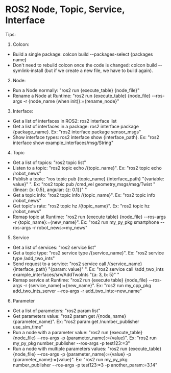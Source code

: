 # ROS2 Node, Topic, Service, Interface
Tips:

1. Colcon:
  - Build a single package: colcon build --packages-select {packages name}
  - Don't need to rebuild colcon once the code is changed: colcon build --symlink-install (but if we create a new file, we have to build again).
    
2. Node:
  -  Run a Node normally: "ros2 run {execute_table} {node_file}"
  -  Rename a Node at Runtime: "ros2 run {execute_table} {node_file} --ros-args -r {node_name (when init)}:={rename_node}"
    
3. Interface:
  -  Get a list of interfaces in ROS2: ros2 interface list
  -  Get a list of interfaces in a package: ros2 interface package {package_name}. Ex: "ros2 interface package sensor_msgs"  
  -  Show interface types: ros2 interface show {interface_path}. Ex: "ros2 interface show example_interfaces/msg/String"
    
4. Topic
  - Get a list of topics: "ros2 topic list"
  - Listen to a topic: "ros2 topic echo /{topic_name}". Ex: "ros2 topic echo /robot_news"
  - Publish a topic: "ros topic pub {topic_name} {interface_path} "{variable: value}" ". Ex:  "ros2 topic pub /cmd_vel geometry_msgs/msg/Twist "{linear: {x: 0.5}, angular: {z: 0.1}}" "
  - Get a topic info: "ros2 topic info /{topic_name}". Ex: "ros2 topic info /robot_news"
  - Get topic's rate: "ros2 topic hz /{topic_name}". Ex: "ros2 topic hz /robot_news"
  - Remap topic at Runtime: "ros2 run {execute table} {node_file} --ros-args -r {topic_name}:={new_name}". Ex: "ros2 run my_py_pkg smartphone --ros-args -r robot_news:=my_news"

5. Service
  - Get a list of services: "ros2 service list"
  - Get a topic type: "ros2 service type /{service_name}". Ex: "ros2 service type /add_two_ints"
  - Send request to a service: "ros2 service call /{service_name} {interface_path} "{param: value}" ". Ex: "ros2 service call /add_two_ints example_interfaces/srv/AddTwoInts "{a: 3, b: 5}" "
  - Remap service at Runtime: "ros2 run {execute table} {node_file} --ros-args -r {service_name}:={new_name}". Ex: "ros2 run my_cpp_pkg add_two_ints_server --ros-args -r add_two_ints:=new_name"
    
6. Parameter
  - Get a list of parameters: "ros2 param list"
  - Get parameters value: "ros2 param get /{node_name} {parameter_name}". Ex: "ros2 param get /number_publisher use_sim_time"
  - Run a node with a parameter value: "ros2 run {execute_table} {node_file} --ros-args -p {parameter_name}:={value}". Ex: "ros2 run my_py_pkg number_publisher --ros-args -p test123:=3"
  - Run a node with multiple parameters values: "ros2 run {execute_table} {node_file} --ros-args -p {parameter_name}:={value} -p {parameter_name}:={value}". Ex: "ros2 run my_py_pkg number_publisher --ros-args -p test123:=3 -p another_param:=3.14"


